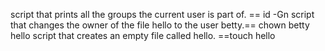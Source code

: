 script that prints all the groups the current user is part of. == id -Gn
script that changes the owner of the file hello to the user betty.== chown betty hello
script that creates an empty file called hello. ==touch hello
